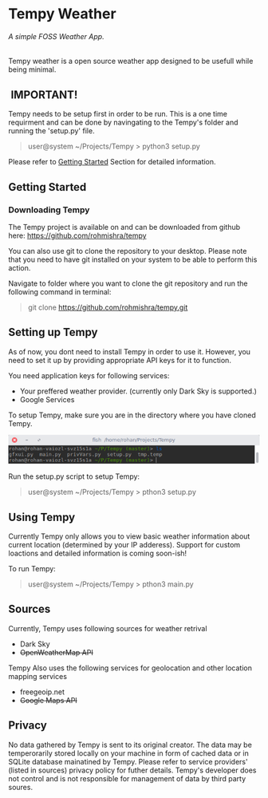 # Tempy Weather

###### A simple FOSS Weather App.

Tempy weather is a open source weather app designed to be usefull while being minimal.

##  IMPORTANT!

Tempy needs to be setup first in order to be run. This is a one time requirment and can be done by navingating to the Tempy's folder and running the 'setup.py' file.

> user@system ~/Projects/Tempy > python3 setup.py

Please refer to [Getting Started](#getting-started) Section for detailed information.

## Getting Started

### Downloading Tempy

The Tempy project is available on and can be downloaded from github here: https://github.com/rohmishra/tempy

You can also use git to clone the repository to your desktop. Please note that you need to have git installed on your system to be able to perform this action.

Navigate to folder where you want to clone the git repository and run the following command in terminal:

> git clone https://github.com/rohmishra/tempy.git

## Setting up Tempy

As of now, you dont need to install Tempy in order to use it. However, you need to set it up by providing appropriate API keys for it to function.

You need application keys for following services:

*   Your preffered weather provider. (currently only Dark Sky is supported.)
*   Google Services

To setup Tempy, make sure you are in the directory where you have cloned Tempy.

![](docs/img/term-ls.png?nocache2650=1481364119163)  

Run the setup.py script to setup Tempy:

> user@system ~/Projects/Tempy > pthon3 setup.py

## Using Tempy

Currently Tempy only allows you to view basic weather information about current location (determined by your IP adderess). Support for custom loactions and detailed information is coming soon-ish!

To run Tempy:

> user@system ~/Projects/Tempy > pthon3 main.py

## Sources

Currently, Tempy uses following sources for weather retrival

*   Dark Sky
*   <strike>OpenWeatherMap API</strike>

Tempy Also uses the following services for geolocation and other location mapping services

*   freegeoip.net
*   <strike>Google Maps API</strike>

## Privacy

No data gathered by Tempy is sent to its original creator. The data may be temperorarily stored locally on your machine in form of cached data or in SQLite database mainatined by Tempy. Please refer to service providers' (listed in sources) privacy policy for futher details. Tempy's developer does not control and is not responsible for management of data by third party soures.